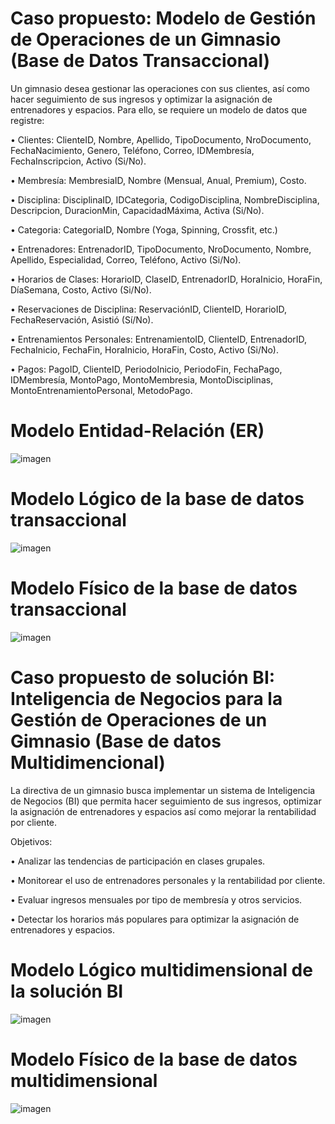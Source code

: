 # Caso propuesto: Modelo de Gestión de Operaciones de un Gimnasio (Base de Datos Transaccional)

Un gimnasio desea gestionar las operaciones con sus clientes, así como hacer seguimiento de sus ingresos y optimizar la asignación de entrenadores y espacios. Para ello, se requiere un modelo de datos que registre:

•	Clientes: ClienteID, Nombre, Apellido, TipoDocumento, NroDocumento, FechaNacimiento, Genero, Teléfono, Correo, IDMembresía, FechaInscripcion, Activo (Si/No).

•	Membresía: MembresiaID, Nombre (Mensual, Anual, Premium), Costo.

•	Disciplina: DisciplinaID, IDCategoria, CodigoDisciplina, NombreDisciplina, Descripcion, DuracionMin, CapacidadMáxima, Activa (Si/No).

•	Categoria: CategoriaID, Nombre (Yoga, Spinning, Crossfit, etc.)

•	Entrenadores: EntrenadorID, TipoDocumento, NroDocumento, Nombre, Apellido, Especialidad, Correo, Teléfono, Activo (Si/No).

•	Horarios de Clases: HorarioID, ClaseID, EntrenadorID, HoraInicio, HoraFin, DíaSemana, Costo, Activo (Si/No).

•	Reservaciones de Disciplina: ReservaciónID, ClienteID, HorarioID, FechaReservación, Asistió (Sí/No).

•	Entrenamientos Personales: EntrenamientoID, ClienteID, EntrenadorID, FechaInicio, FechaFin, HoraInicio, HoraFin, Costo, Activo (Si/No).

•	Pagos: PagoID, ClienteID, PeriodoInicio, PeriodoFin, FechaPago, IDMembresía, MontoPago, MontoMembresia, MontoDisciplinas, MontoEntrenamientoPersonal, MetodoPago.


# Modelo Entidad-Relación (ER)

![imagen](https://github.com/user-attachments/assets/ce8c1868-b0b2-46bb-aee4-b6d4b2d17eb8)


# Modelo Lógico de la base de datos transaccional

![imagen](https://github.com/user-attachments/assets/85b0e143-0aac-4d69-b7a4-cfbe7b22af2c)


# Modelo Físico de la base de datos transaccional

![imagen](https://github.com/user-attachments/assets/d139e6f5-6483-44a2-8ac9-3b0b9a9defe6)


# Caso propuesto de solución BI: Inteligencia de Negocios para la Gestión de Operaciones de un Gimnasio (Base de datos Multidimencional)

La directiva de un gimnasio busca implementar un sistema de Inteligencia de Negocios (BI) que permita hacer seguimiento de sus ingresos, optimizar la asignación de entrenadores y espacios así como mejorar la rentabilidad por cliente.

Objetivos:

•	Analizar las tendencias de participación en clases grupales.

•	Monitorear el uso de entrenadores personales y la rentabilidad por cliente.

•	Evaluar ingresos mensuales por tipo de membresía y otros servicios.

•	Detectar los horarios más populares para optimizar la asignación de entrenadores y espacios.

# Modelo Lógico multidimensional de la solución BI

![imagen](https://github.com/user-attachments/assets/39bb664c-1632-4ff8-acd8-f9b54b1e8779)


# Modelo Físico de la base de datos multidimensional

![imagen](https://github.com/user-attachments/assets/9bd9af33-36a5-4f78-aea6-008ea5aa6639)


